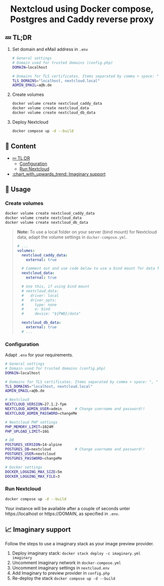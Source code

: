 <h1 align="center">Nextcloud using Docker compose, Postgres and Caddy reverse proxy</h1>

## :zzz: TL;DR

1. Set domain and eMail address in `.env`

    ```bash
    # General settings
    # Domain used for trusted domains (config.php)
    DOMAIN=localhost

    # Domains for TLS certificates. Items separated by comma + space: ", "
    TLS_DOMAINS="localhost, nextcloud.local"
    ADMIN_EMAIL=a@b.de
   ```

2. Create volumes

    ```bash
    docker volume create nextcloud_caddy_data
    docker volume create nextcloud_data
    docker volume create nextcloud_db_data
    ```

3. Deploy Nextcloud

    ```bash
    docker compose up -d --build
    ```

## :book: Content

- [:zzz: TL;DR](#zzz-tldr)
  - [Configuration](#configuration)
  - [Run Nextcloud](#run-nextcloud)
- [:chart\_with\_upwards\_trend: Imaginary support](#chart_with_upwards_trend-imaginary-support)

## :rocket: Usage

### Create volumes

```bash
docker volume create nextcloud_caddy_data
docker volume create nextcloud_data
docker volume create nextcloud_db_data
```

> **Note:** To use a local folder on your server (bind mount) for Nextcloud data,
> adapt the volume settings in `docker-compose.yml`.
>
> ```yaml
> # ...
> volumes:
>   nextcloud_caddy_data:
>     external: true
>
>   # Comment out and use code below to use a bind mount for data folder
>   nextcloud_data:
>     external: true
>
>   # Use this, if using bind mount
>   # nextcloud_data:
>   #   driver: local
>   #   driver_opts:
>   #     type: none
>   #     o: bind
>   #     device: "${PWD}/data"
>
>   nextcloud_db_data:
>     external: true
>   # ...
> ```

### Configuration

Adapt `.env` for your requirements.

```bash
# General settings
# Domain used for trusted domains (config.php)
DOMAIN=localhost

# Domains for TLS certificates. Items separated by comma + space: ", "
TLS_DOMAINS="localhost, nextcloud.local"
ADMIN_EMAIL=a@b.de

# Nextcloud
NEXTCLOUD_VERSION=27.1.2-fpm
NEXTCLOUD_ADMIN_USER=admin      # Change username and password!!
NEXTCLOUD_ADMIN_PASSWORD=changeMe

# Nextcloud PHP settings
PHP_MEMORY_LIMIT=1024M
PHP_UPLOAD_LIMIT=16G

# DB
POSTGRES_VERSION=14-alpine
POSTGRES_DB=nextcloud           # Change username and password!!
POSTGRES_USER=nextcloud
POSTGRES_PASSWORD=changeMe

# Docker settings
DOCKER_LOGGING_MAX_SIZE=5m
DOCKER_LOGGING_MAX_FILE=3
```

### Run Nextcloud

```bash
docker compose up -d --build
```

Your instance will be available after a couple of seconds unter https://localhost or https://DOMAIN, as specified in `.env`.

## :chart_with_upwards_trend: Imaginary support

Follow the steps to use a imaginary stack as your image preview provider.

1. Deploy imaginary stack: `docker stack deploy -c imaginary.yml imaginary`
2. Uncomment imaginary network in `docker-compose.yml`
3. Uncomment imaginary settings in `nextcloud.env`
4. Add Imaginary to preview provider in `config.php`
5. Re-deploy the stack `docker compose up -d --build`
